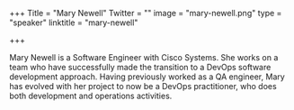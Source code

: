+++
Title = "Mary Newell"
Twitter = ""
image = "mary-newell.png"
type = "speaker"
linktitle = "mary-newell"

+++

<p>Mary Newell is a Software Engineer with Cisco Systems. She works on a team who have successfully made the transition to a DevOps software development approach. Having previously worked as a QA engineer, Mary has evolved with her project to now be a DevOps practitioner, who does both development and operations activities.<p>
